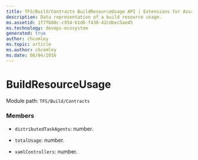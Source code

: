 ```yaml
---
title: TFS/Build/Contracts BuildResourceUsage API | Extensions for Azure DevOps Services
description: Data representation of a build resource usage.
ms.assetid: 1f7f680c-c954-b1d6-f438-42cd6ec5ae45
ms.technology: devops-ecosystem
generated: true
author: chcomley
ms.topic: article
ms.author: chcomley
ms.date: 08/04/2016
---
```


# BuildResourceUsage

Module path: `TFS/Build/Contracts`


### Members

* `distributedTaskAgents`: number. 

* `totalUsage`: number. 

* `xamlControllers`: number. 

